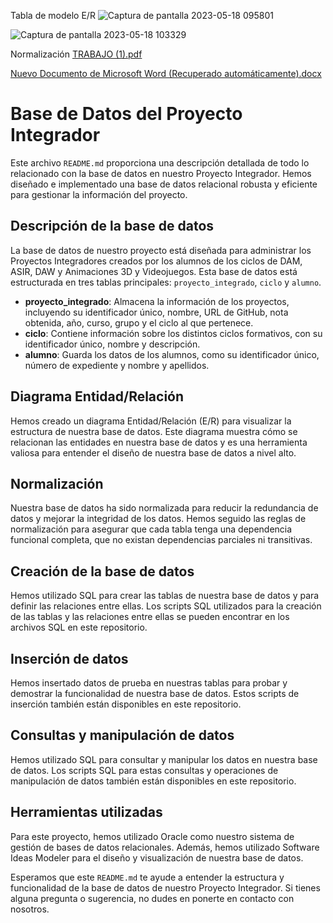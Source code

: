 Tabla de modelo E/R
![Captura de pantalla 2023-05-18 095801](https://github.com/ddrojovillalba/ProyectoIntegrador/assets/118363138/f4b8b876-a90f-49e8-8128-2de4b4cb6ba8)

![Captura de pantalla 2023-05-18 103329](https://github.com/ddrojovillalba/ProyectoIntegrador/assets/118363138/d0c3bcb6-249d-434c-bf07-a7ddf25becbf)

Normalización
[TRABAJO (1).pdf](https://github.com/ddrojovillalba/ProyectoIntegrador/files/11331213/TRABAJO.1.pdf)

[Nuevo Documento de Microsoft Word (Recuperado automáticamente).docx](https://github.com/ddrojovillalba/ProyectoIntegrador/files/11529206/Nuevo.Documento.de.Microsoft.Word.Recuperado.automaticamente.docx)

# Base de Datos del Proyecto Integrador

Este archivo `README.md` proporciona una descripción detallada de todo lo relacionado con la base de datos en nuestro Proyecto Integrador. Hemos diseñado e implementado una base de datos relacional robusta y eficiente para gestionar la información del proyecto.

## Descripción de la base de datos

La base de datos de nuestro proyecto está diseñada para administrar los Proyectos Integradores creados por los alumnos de los ciclos de DAM, ASIR, DAW y Animaciones 3D y Videojuegos. Esta base de datos está estructurada en tres tablas principales: `proyecto_integrado`, `ciclo` y `alumno`.

- **proyecto_integrado**: Almacena la información de los proyectos, incluyendo su identificador único, nombre, URL de GitHub, nota obtenida, año, curso, grupo y el ciclo al que pertenece.
- **ciclo**: Contiene información sobre los distintos ciclos formativos, con su identificador único, nombre y descripción.
- **alumno**: Guarda los datos de los alumnos, como su identificador único, número de expediente y nombre y apellidos.

## Diagrama Entidad/Relación

Hemos creado un diagrama Entidad/Relación (E/R) para visualizar la estructura de nuestra base de datos. Este diagrama muestra cómo se relacionan las entidades en nuestra base de datos y es una herramienta valiosa para entender el diseño de nuestra base de datos a nivel alto.

## Normalización

Nuestra base de datos ha sido normalizada para reducir la redundancia de datos y mejorar la integridad de los datos. Hemos seguido las reglas de normalización para asegurar que cada tabla tenga una dependencia funcional completa, que no existan dependencias parciales ni transitivas.

## Creación de la base de datos

Hemos utilizado SQL para crear las tablas de nuestra base de datos y para definir las relaciones entre ellas. Los scripts SQL utilizados para la creación de las tablas y las relaciones entre ellas se pueden encontrar en los archivos SQL en este repositorio.

## Inserción de datos

Hemos insertado datos de prueba en nuestras tablas para probar y demostrar la funcionalidad de nuestra base de datos. Estos scripts de inserción también están disponibles en este repositorio.

## Consultas y manipulación de datos

Hemos utilizado SQL para consultar y manipular los datos en nuestra base de datos. Los scripts SQL para estas consultas y operaciones de manipulación de datos también están disponibles en este repositorio.

## Herramientas utilizadas

Para este proyecto, hemos utilizado Oracle como nuestro sistema de gestión de bases de datos relacionales. Además, hemos utilizado Software Ideas Modeler para el diseño y visualización de nuestra base de datos.

Esperamos que este `README.md` te ayude a entender la estructura y funcionalidad de la base de datos de nuestro Proyecto Integrador. Si tienes alguna pregunta o sugerencia, no dudes en ponerte en contacto con nosotros.
